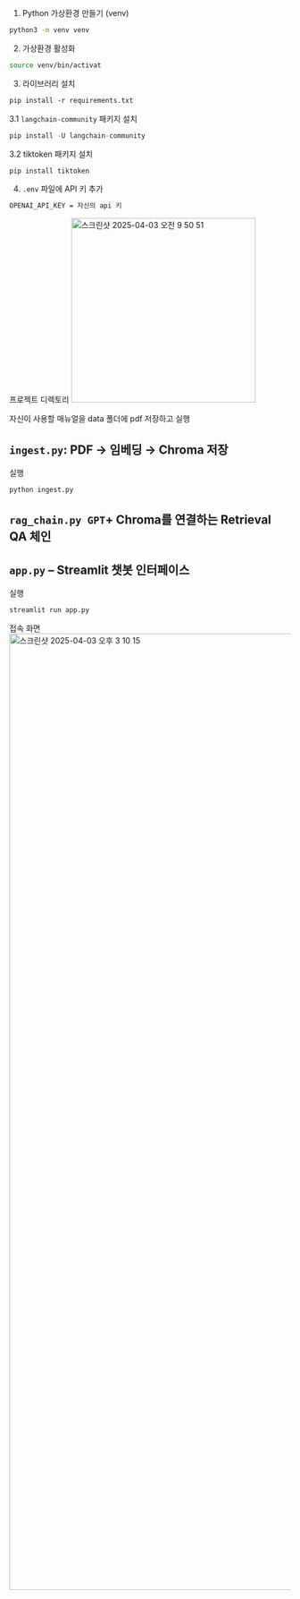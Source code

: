 1. Python 가상환경 만들기 (venv)

```bash
python3 -m venv venv
```

2. 가상환경 활성화

```bash
source venv/bin/activat
```

3. 라이브러리 설치

```markdown
pip install -r requirements.txt
```

3.1 `langchain-community` 패키지 설치

```python
pip install -U langchain-community
```

3.2 tiktoken 패키지 설치

```python
pip install tiktoken
```

4. `.env` 파일에 API 키 추가

```markdown
OPENAI_API_KEY = 자신의 api 키
```

프로젝트 디렉토리
<img width="330" alt="스크린샷 2025-04-03 오전 9 50 51" src="https://github.com/user-attachments/assets/40749530-1e51-4745-b744-494f470b21bb" />

자신이 사용할 매뉴얼을 data 폴더에 pdf 저장하고 실행

## `ingest.py`: PDF → 임베딩 → Chroma 저장

실행
```python
python ingest.py
```

## `rag_chain.py GPT`+ Chroma를 연결하는 Retrieval QA 체인
## `app.py` – Streamlit 챗봇 인터페이스

실행

```python
streamlit run app.py
```

접속 화면
<img width="1710" alt="스크린샷 2025-04-03 오후 3 10 15" src="https://github.com/user-attachments/assets/a01bdeb6-4c97-44de-9de1-1dd3bc9af16c" />

